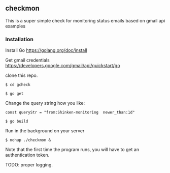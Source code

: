 ## checkmon

This is a super simple check for monitoring status emails based on gmail api examples


### Installation

Install Go https://golang.org/doc/install

Get gmail credentials https://developers.google.com/gmail/api/quickstart/go

clone this repo. 

`$ cd gcheck`

`$ go get`

Change the query string how you like:

`const queryStr = "from:Shinken-monitoring  newer_than:1d"`

`$ go build`

Run in the background on your server

`$ nohup ./checkmon &` 

Note that the first time the program runs, you will have to get an authentication token.
 
TODO: proper logging. 

